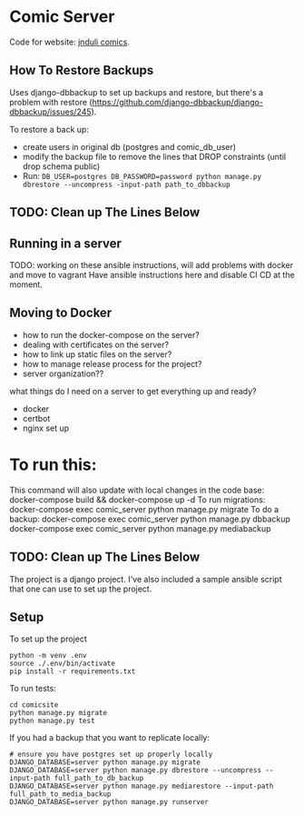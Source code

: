 # Comic Server

Code for website: [jnduli comics](https://comics.jnduli.co.ke).


## How To Restore Backups
Uses django-dbbackup to set up backups and restore, but there's a
problem with restore
(https://github.com/django-dbbackup/django-dbbackup/issues/245).

To restore a back up:
- create users in original db (postgres and comic_db_user)
- modify the backup file to remove the lines that DROP constraints
  (until drop schema public)
- Run:
  `DB_USER=postgres DB_PASSWORD=password python manage.py dbrestore --uncompress -input-path path_to_dbbackup`    

## TODO: Clean up The Lines Below

## Running in a server
TODO: working on these ansible instructions, will add problems with
docker and move to vagrant
Have ansible instructions here and disable CI CD at the moment.

## Moving to Docker
- how to run the docker-compose on the server?
- dealing with certificates on the server?
- how to link up static files on the server?
- how to manage release process for the project?
- server organization??


what things do I need on a server to get everything up and ready?
- docker
- certbot
- nginx set up

# To run this:
This command will also update with local changes in the code base:
    docker-compose build && docker-compose up -d
To run migrations:
    docker-compose exec comic_server python manage.py migrate
To do a backup:
    docker-compose exec comic_server python manage.py dbbackup
    docker-compose exec comic_server python manage.py mediabackup


## TODO: Clean up The Lines Below

The project is a django project. I've also included a sample ansible
script that one can use to set up the project.

## Setup
To set up the project

```
python -m venv .env
source ./.env/bin/activate
pip install -r requirements.txt
```

To run tests:

```
cd comicsite
python manage.py migrate
python manage.py test
```

If you had a backup that you want to replicate locally:

```
# ensure you have postgres set up properly locally
DJANGO_DATABASE=server python manage.py migrate
DJANGO_DATABASE=server python manage.py dbrestore --uncompress --input-path full_path_to_db_backup
DJANGO_DATABASE=server python manage.py mediarestore --input-path full_path_to_media_backup
DJANGO_DATABASE=server python manage.py runserver
```

